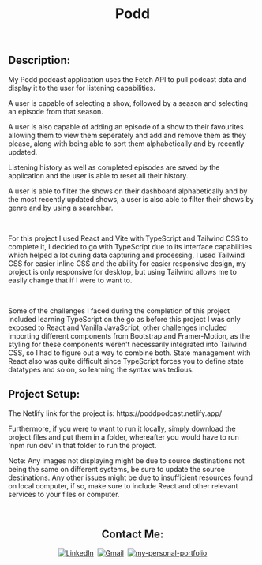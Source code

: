 <h1 align='center'>Podd</h1>
<br>

<div>
	<h2>Description:</h2>
	<p>My Podd podcast application uses the Fetch API to pull podcast data and display it to the user for listening capabilities.</p>
	<p>A user is capable of selecting a show, followed by a season and selecting an episode from that season.</p>
	<p>A user is also capable of adding an episode of a show to their favourites allowing them to view them seperately and add and remove them as they please, along with being able to sort them alphabetically and by recently updated.</p>
	<p>Listening history as well as completed episodes are saved by the application and the user is able to reset all their history.</p>
	<p>A user is able to filter the shows on their dashboard alphabetically and by the most recently updated shows, a user is also able to filter their shows by genre and by using a searchbar.</p>
	<br>
	<p>For this project I used React and Vite with TypeScript and Tailwind CSS to complete it, I decided to go with TypeScript due to its interface capabilities which helped a lot during data capturing and processing, I used Tailwind CSS for easier inline CSS and the ability for easier responsive design, my project is only responsive for desktop, but using Tailwind allows me to easily change that if I were to want to.</p>
	<br>
	<p>Some of the challenges I faced during the completion of this project included learning TypeScript on the go as before this project I was only exposed to React and Vanilla JavaScript, other challenges included importing different components from Bootstrap and Framer-Motion, as the styling for these components weren't necessarily integrated into Tailwind CSS, so I had to figure out a way to combine both. State management with React also was quite difficult since TypeScript forces you to define state datatypes and so on, so learning the syntax was tedious.</p>
</div>
<div>
	<h2>Project Setup:</h2>
	<p>The Netlify link for the project is: https://poddpodcast.netlify.app/</p>
	<p>Furthermore, if you were to want to run it locally, simply download the project files and put them in a folder, whereafter you would have to run 'npm run dev' in that folder to run the project.</p>
	<p>Note: Any images not displaying might be due to source destinations not being the same on different systems, be sure to update the source destinations. Any other issues might be due to insufficient resources found on local computer, if so, make sure to include React and other relevant services to your files or computer.</p>
</div>
<div>
<br>
	<h2 align="center">Contact Me:</h2>
	<p align="center">
	<a href="www.linkedin.com/in/franz-pretorius-27b46b302"><img src="https://img.shields.io/badge/linkedin-blue.svg?&style=for-the-badge&logo=linkedin&logoColor=white" alt="LinkedIn" /></a>&nbsp;
	<a href="mailto:franzj.pretorius.2003@gmail.com"><img src="https://img.shields.io/badge/gmail-red.svg?&style=for-the-badge&logo=gmail&logoColor=white" alt="Gmail"/></a>&nbsp;
	<a href="https://franzpretoriusportfolio.netlify.app/"><img src="https://img.shields.io/badge/my%20website-navy.svg?&style=for-the-badge" alt="my-personal-portfolio"/></a>
	</p>
</div>
